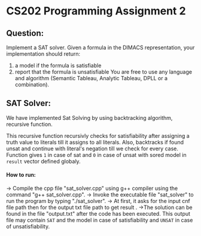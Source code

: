 # CS202 Programming Assignment 2

## Question:

Implement a SAT solver. Given a formula in the DIMACS representation, your implementation should return:
1) a model if the formula is satisfiable
2) report that the formula is unsatisfiable
You are free to use any language and algorithm (Semantic Tableau, Analytic Tableau, DPLL or a combination).


## SAT Solver:

We have implemented Sat Solving by using backtracking algorithm, recursive function.

This recursive function recursivly checks for satisfiability after assigning a truth value to literals till it assigns to all literals. Also, backtracks if found unsat and continue with literal's negation till we check for every case. Function gives ```1``` in case of sat and ```0``` in case of unsat with sored model in ```result``` vector defined globaly.

#### How to run:

-> Compile the cpp file "sat_solver.cpp" using g++ compiler using the command "g++ sat_solver.cpp".
-> Invoke the executable file "sat_solver" to run the program by typing "./sat_solver".
-> At first, it asks for the input cnf file path then for the output txt file path to get result .
->The solution can be found in the file "output.txt" after the code has been executed.
This output file may contain ```SAT``` and the model in case of satisfiability and ```UNSAT``` in case of unsatisfiability.